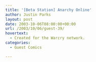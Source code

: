 ```yaml
---
title: '[Beta Station] Anarchy Online'
author: Justin Parks
layout: post
date: 2003-10-06T08:00:00+00:00
url: /2003/10/06/guest-39/
hovertext:
  - Created for the Warcry network.
categories:
  - Guest Comics

---
```

